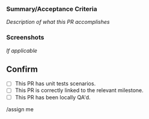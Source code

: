 ### Summary/Acceptance Criteria
*Description of what this PR accomplishes*

### Screenshots
*If applicable*

## Confirm
- [ ] This PR has unit tests scenarios.
- [ ] This PR is correctly linked to the relevant milestone.
- [ ] This PR has been locally QA'd.

/assign me